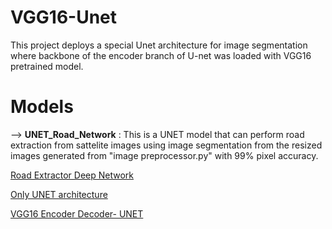 # VGG16-Unet
This project deploys a special Unet architecture for image segmentation where backbone of the encoder branch of U-net was loaded with VGG16 pretrained model.


# Models

--> **UNET_Road_Network** : This is a UNET model that can perform road extraction from sattelite images using image segmentation from the resized images generated from "image preprocessor.py" with 99% pixel accuracy. 


[Road Extractor Deep Network](https://github.com/muhammadfarhan720/VGG16-Unet-Deep-Network/blob/main/UNET_Road_Network.ipynb)




[Only UNET architecture](https://github.com/muhammadfarhan720/VGG16-Unet-Deep-Network/blob/main/only_unet.py)




[VGG16 Encoder Decoder- UNET](https://github.com/muhammadfarhan720/VGG16-Unet-Deep-Network/blob/main/vgg16_encoder_decoder.py)
